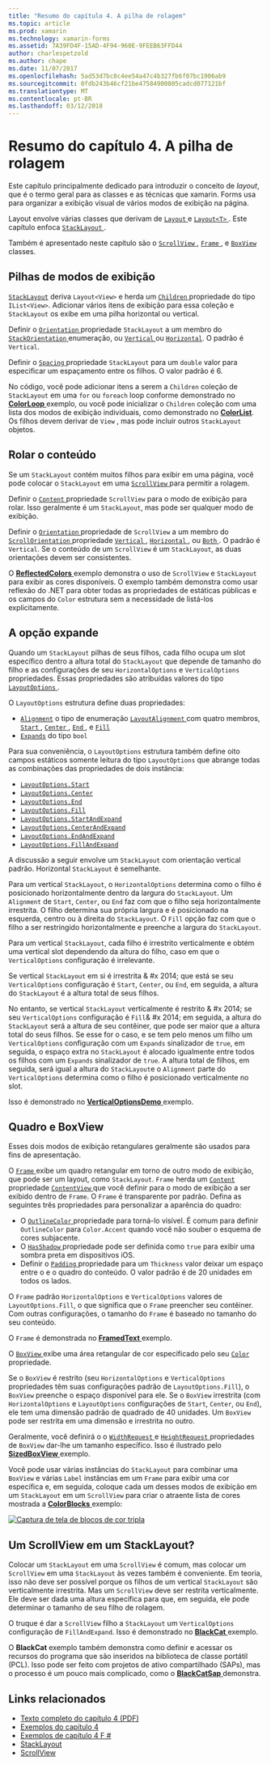 ```yaml
---
title: "Resumo do capítulo 4. A pilha de rolagem"
ms.topic: article
ms.prod: xamarin
ms.technology: xamarin-forms
ms.assetid: 7A39FD4F-15AD-4F94-960E-9FEEB63FFD44
author: charlespetzold
ms.author: chape
ms.date: 11/07/2017
ms.openlocfilehash: 5ad53d7bc8c4ee54a47c4b327fb6f07bc1906ab9
ms.sourcegitcommit: 0fdb243b46cf21be47584900805cadcd077121bf
ms.translationtype: MT
ms.contentlocale: pt-BR
ms.lasthandoff: 03/12/2018
---
```

# <a name="summary-of-chapter-4-scrolling-the-stack"></a>Resumo do capítulo 4. A pilha de rolagem

Este capítulo principalmente dedicado para introduzir o conceito de *layout*, que é o termo geral para as classes e as técnicas que xamarin. Forms usa para organizar a exibição visual de vários modos de exibição na página.

Layout envolve várias classes que derivam de [ `Layout` ](https://developer.xamarin.com/api/type/Xamarin.Forms.Layout/) e [ `Layout<T>` ](https://developer.xamarin.com/api/type/Xamarin.Forms.Layout%3CT%3E/). Este capítulo enfoca [ `StackLayout` ](https://developer.xamarin.com/api/type/Xamarin.Forms.StackLayout/).

Também é apresentado neste capítulo são o [ `ScrollView` ](https://developer.xamarin.com/api/type/Xamarin.Forms.ScrollView/), [ `Frame` ](https://developer.xamarin.com/api/type/Xamarin.Forms.Frame/), e [ `BoxView` ](https://developer.xamarin.com/api/type/Xamarin.Forms.BoxView/) classes.

## <a name="stacks-of-views"></a>Pilhas de modos de exibição

[`StackLayout`](https://developer.xamarin.com/api/type/Xamarin.Forms.StackLayout/) deriva `Layout<View>` e herda um [ `Children` ](https://developer.xamarin.com/api/type/Xamarin.Forms.Layout%3CT%3E/) propriedade do tipo `IList<View>`. Adicionar vários itens de exibição para essa coleção e `StackLayout` os exibe em uma pilha horizontal ou vertical.

Definir o [ `Orientation` ](https://developer.xamarin.com/api/property/Xamarin.Forms.StackLayout.Orientation/) propriedade `StackLayout` a um membro do [ `StackOrientation` ](https://developer.xamarin.com/api/type/Xamarin.Forms.StackOrientation/) enumeração, ou [ `Vertical` ](https://developer.xamarin.com/api/field/Xamarin.Forms.StackOrientation.Vertical/) ou [ `Horizontal`](https://developer.xamarin.com/api/field/Xamarin.Forms.StackOrientation.Horizontal/). O padrão é `Vertical`.

Definir o [ `Spacing` ](https://developer.xamarin.com/api/property/Xamarin.Forms.StackLayout.Spacing/) propriedade `StackLayout` para um `double` valor para especificar um espaçamento entre os filhos. O valor padrão é 6.

No código, você pode adicionar itens a serem a `Children` coleção de `StackLayout` em uma `for` ou `foreach` loop conforme demonstrado no [ **ColorLoop** ](https://github.com/xamarin/xamarin-forms-book-samples/tree/master/Chapter04/ColorLoop) exemplo, ou você pode inicializar o `Children` coleção com uma lista dos modos de exibição individuais, como demonstrado no [ **ColorList**](https://github.com/xamarin/xamarin-forms-book-samples/tree/master/Chapter04/ColorList). Os filhos devem derivar de `View` , mas pode incluir outros `StackLayout` objetos.

## <a name="scrolling-content"></a>Rolar o conteúdo

Se um `StackLayout` contém muitos filhos para exibir em uma página, você pode colocar o `StackLayout` em uma [ `ScrollView` ](https://developer.xamarin.com/api/type/Xamarin.Forms.ScrollView/) para permitir a rolagem.

Definir o [ `Content` ](https://developer.xamarin.com/api/property/Xamarin.Forms.ScrollView.Content/) propriedade `ScrollView` para o modo de exibição para rolar. Isso geralmente é um `StackLayout`, mas pode ser qualquer modo de exibição.

Definir o [ `Orientation` ](https://developer.xamarin.com/api/property/Xamarin.Forms.ScrollView.Orientation/) propriedade de `ScrollView` a um membro do [ `ScrollOrientation` ](https://developer.xamarin.com/api/type/Xamarin.Forms.ScrollOrientation/) propriedade [ `Vertical` ](https://developer.xamarin.com/api/field/Xamarin.Forms.ScrollOrientation.Vertical/), [ `Horizontal` ](https://developer.xamarin.com/api/field/Xamarin.Forms.ScrollOrientation.Horizontal/), ou [ `Both` ](https://developer.xamarin.com/api/field/Xamarin.Forms.ScrollOrientation.Both/). O padrão é `Vertical`. Se o conteúdo de um `ScrollView` é um `StackLayout`, as duas orientações devem ser consistentes.

O [ **ReflectedColors** ](https://github.com/xamarin/xamarin-forms-book-samples/tree/master/Chapter04/ReflectedColors) exemplo demonstra o uso de `ScrollView` e `StackLayout` para exibir as cores disponíveis. O exemplo também demonstra como usar reflexão do .NET para obter todas as propriedades de estáticas públicas e os campos do `Color` estrutura sem a necessidade de listá-los explicitamente.

## <a name="the-expands-option"></a>A opção expande

Quando um `StackLayout` pilhas de seus filhos, cada filho ocupa um slot específico dentro a altura total do `StackLayout` que depende de tamanho do filho e as configurações de seu `HorizontalOptions` e `VerticalOptions` propriedades. Essas propriedades são atribuídas valores do tipo [ `LayoutOptions` ](http://developer.xamstage.com/api/type/Xamarin.Forms.LayoutOptions/).

O `LayoutOptions` estrutura define duas propriedades:

- [`Alignment`](https://developer.xamarin.com/api/property/Xamarin.Forms.LayoutOptions.Alignment/) o tipo de enumeração [ `LayoutAlignment` ](https://developer.xamarin.com/api/type/Xamarin.Forms.LayoutAlignment/) com quatro membros, [ `Start` ](https://developer.xamarin.com/api/field/Xamarin.Forms.LayoutAlignment.Start/), [ `Center` ](https://developer.xamarin.com/api/field/Xamarin.Forms.LayoutAlignment.Center/), [ `End` ](https://developer.xamarin.com/api/field/Xamarin.Forms.LayoutAlignment.End/), e [`Fill`](https://developer.xamarin.com/api/field/Xamarin.Forms.LayoutAlignment.Fill/)
- [`Expands`](https://developer.xamarin.com/api/property/Xamarin.Forms.LayoutOptions.Expands/) do tipo `bool`

Para sua conveniência, o `LayoutOptions` estrutura também define oito campos estáticos somente leitura do tipo `LayoutOptions` que abrange todas as combinações das propriedades de dois instância:

- [`LayoutOptions.Start`](https://developer.xamarin.com/api/field/Xamarin.Forms.LayoutOptions.Start/)
- [`LayoutOptions.Center`](https://developer.xamarin.com/api/field/Xamarin.Forms.LayoutOptions.Center/)
- [`LayoutOptions.End`](https://developer.xamarin.com/api/field/Xamarin.Forms.LayoutOptions.End/)
- [`LayoutOptions.Fill`](https://developer.xamarin.com/api/field/Xamarin.Forms.LayoutOptions.Fill/)
- [`LayoutOptions.StartAndExpand`](https://developer.xamarin.com/api/field/Xamarin.Forms.LayoutOptions.StartAndExpand/)
- [`LayoutOptions.CenterAndExpand`](https://developer.xamarin.com/api/field/Xamarin.Forms.LayoutOptions.CenterAndExpand/)
- [`LayoutOptions.EndAndExpand`](https://developer.xamarin.com/api/field/Xamarin.Forms.LayoutOptions.EndAndExpand/)
- [`LayoutOptions.FillAndExpand`](https://developer.xamarin.com/api/field/Xamarin.Forms.LayoutOptions.FillAndExpand/)

A discussão a seguir envolve um `StackLayout` com orientação vertical padrão. Horizontal `StackLayout` é semelhante.

Para um vertical `StackLayout`, o `HorizontalOptions` determina como o filho é posicionado horizontalmente dentro da largura do `StackLayout`. Um `Alignment` de `Start`, `Center`, ou `End` faz com que o filho seja horizontalmente irrestrita. O filho determina sua própria largura e é posicionado na esquerda, centro ou à direita do `StackLayout`. O `Fill` opção faz com que o filho a ser restringido horizontalmente e preenche a largura do `StackLayout`.

Para um vertical `StackLayout`, cada filho é irrestrito verticalmente e obtém uma vertical slot dependendo da altura do filho, caso em que o `VerticalOptions` configuração é irrelevante.

Se vertical `StackLayout` em si é irrestrita & #x 2014; que está se seu `VerticalOptions` configuração é `Start`, `Center`, ou `End`, em seguida, a altura do `StackLayout` é a altura total de seus filhos.

No entanto, se vertical `StackLayout` verticalmente é restrito & #x 2014; se seu `VerticalOptions` configuração é `Fill`& #x 2014; em seguida, a altura do `StackLayout` será a altura de seu contêiner, que pode ser maior que a altura total do seus filhos. Se esse for o caso, e se tem pelo menos um filho um `VerticalOptions` configuração com um `Expands` sinalizador de `true`, em seguida, o espaço extra no `StackLayout` é alocado igualmente entre todos os filhos com um `Expands` sinalizador de `true`. A altura total de filhos, em seguida, será igual a altura do `StackLayout`e o `Alignment` parte do `VerticalOptions` determina como o filho é posicionado verticalmente no slot.

Isso é demonstrado no [ **VerticalOptionsDemo** ](https://github.com/xamarin/xamarin-forms-book-samples/tree/master/Chapter04/VerticalOptionsDemo) exemplo.

## <a name="frame-and-boxview"></a>Quadro e BoxView

Esses dois modos de exibição retangulares geralmente são usados para fins de apresentação.

O [ `Frame` ](https://developer.xamarin.com/api/type/Xamarin.Forms.Frame/) exibe um quadro retangular em torno de outro modo de exibição, que pode ser um layout, como `StackLayout`. `Frame` herda um [ `Content` ](https://developer.xamarin.com/api/property/Xamarin.Forms.ContentView.Content/) propriedade [ `ContentView` ](https://developer.xamarin.com/api/type/Xamarin.Forms.ContentView/) que você definir para o modo de exibição a ser exibido dentro de `Frame`. O `Frame` é transparente por padrão. Defina as seguintes três propriedades para personalizar a aparência do quadro:

- O [ `OutlineColor` ](https://developer.xamarin.com/api/property/Xamarin.Forms.Frame.OutlineColor/) propriedade para torná-lo visível. É comum para definir `OutlineColor` para `Color.Accent` quando você não souber o esquema de cores subjacente.
- O [ `HasShadow` ](https://developer.xamarin.com/api/property/Xamarin.Forms.Frame.HasShadow/) propriedade pode ser definida como `true` para exibir uma sombra preta em dispositivos iOS.
- Definir o [ `Padding` ](https://developer.xamarin.com/api/property/Xamarin.Forms.Layout.Padding/) propriedade para um `Thickness` valor deixar um espaço entre o e o quadro do conteúdo. O valor padrão é de 20 unidades em todos os lados.

O `Frame` padrão `HorizontalOptions` e `VerticalOptions` valores de `LayoutOptions.Fill`, o que significa que o `Frame` preencher seu contêiner. Com outras configurações, o tamanho do `Frame` é baseado no tamanho do seu conteúdo.

O `Frame` é demonstrada no [ **FramedText** ](https://github.com/xamarin/xamarin-forms-book-samples/tree/master/Chapter04/FramedText) exemplo.

O [ `BoxView` ](https://developer.xamarin.com/api/type/Xamarin.Forms.BoxView/) exibe uma área retangular de cor especificado pelo seu [ `Color` ](https://developer.xamarin.com/api/property/Xamarin.Forms.BoxView.Color/) propriedade.

Se o `BoxView` é restrito (seu `HorizontalOptions` e `VerticalOptions` propriedades têm suas configurações padrão de `LayoutOptions.Fill`), o `BoxView` preenche o espaço disponível para ele. Se o `BoxView` irrestrita (com `HorizontalOptions` e `LayoutOptions` configurações de `Start`, `Center`, ou `End`), ele tem uma dimensão padrão de quadrado de 40 unidades. Um `BoxView` pode ser restrita em uma dimensão e irrestrita no outro.

Geralmente, você definirá o o [ `WidthRequest` ](https://developer.xamarin.com/api/property/Xamarin.Forms.VisualElement.WidthRequest/) e [ `HeightRequest` ](https://developer.xamarin.com/api/property/Xamarin.Forms.VisualElement.HeightRequest/) propriedades de `BoxView` dar-lhe um tamanho específico. Isso é ilustrado pelo [ **SizedBoxView** ](https://github.com/xamarin/xamarin-forms-book-samples/tree/master/Chapter04/SizedBoxView) exemplo.

Você pode usar várias instâncias do `StackLayout` para combinar uma `BoxView` e várias `Label` instâncias em um `Frame` para exibir uma cor específica e, em seguida, coloque cada um desses modos de exibição em um `StackLayout` em um `ScrollView` para criar o atraente lista de cores mostrada a [ **ColorBlocks** ](https://github.com/xamarin/xamarin-forms-book-samples/tree/master/Chapter04/ColorBlocks) exemplo:

[![Captura de tela de blocos de cor tripla](images/ch04fg11-small.png "lista de cores")](images/ch04fg11-large.png#lightbox "lista de cores")

## <a name="a-scrollview-in-a-stacklayout"></a>Um ScrollView em um StackLayout?

Colocar um `StackLayout` em uma `ScrollView` é comum, mas colocar um `ScrollView` em uma `StackLayout` às vezes também é conveniente. Em teoria, isso não deve ser possível porque os filhos de um vertical `StackLayout` são verticalmente irrestrita. Mas um `ScrollView` deve ser restrita verticalmente. Ele deve ser dada uma altura específica para que, em seguida, ele pode determinar o tamanho de seu filho de rolagem.

O truque é dar a `ScrollView` filho a `StackLayout` um `VerticalOptions` configuração de `FillAndExpand`. Isso é demonstrado no [ **BlackCat** ](https://github.com/xamarin/xamarin-forms-book-samples/tree/master/Chapter04/BlackCat) exemplo.

O **BlackCat** exemplo também demonstra como definir e acessar os recursos do programa que são inseridos na biblioteca de classe portátil (PCL). Isso pode ser feito com projetos de ativo compartilhado (SAPs), mas o processo é um pouco mais complicado, como o [ **BlackCatSap** ](https://github.com/xamarin/xamarin-forms-book-samples/tree/master/Chapter04/BlackCatSap) demonstra.



## <a name="related-links"></a>Links relacionados

- [Texto completo do capítulo 4 (PDF)](https://download.xamarin.com/developer/xamarin-forms-book/XamarinFormsBook-Ch04-Apr2016.pdf)
- [Exemplos do capítulo 4](https://github.com/xamarin/xamarin-forms-book-samples/tree/master/Chapter04)
- [Exemplos de capítulo 4 F #](https://github.com/xamarin/xamarin-forms-book-samples/tree/master/Chapter04/FS)
- [StackLayout](~/xamarin-forms/user-interface/layouts/stack-layout.md)
- [ScrollView](~/xamarin-forms/user-interface/layouts/scroll-view.md)
